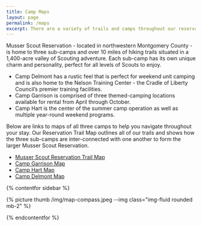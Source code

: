 ```yaml
---
title: Camp Maps
layout: page
permalink: /maps
excerpt: There are a variety of trails and camps throughout our reservation and these maps are available to help people find their way.
---
```

Musser Scout Reservation - located in northwestern Montgomery County - is home to three sub-camps and over 10 miles of hiking trails situated in a 1,400-acre valley of Scouting adventure. Each sub-camp has its own unique charm and personality, perfect for all levels of Scouts to enjoy.

- Camp Delmont has a rustic feel that is perfect for weekend unit camping and is also home to the Nelson Training Center - the Cradle of Liberty Council’s premier training facilities.
- Camp Garrison is comprised of three themed-camping locations available for rental from April through October.
- Camp Hart is the center of the summer camp operation as well as multiple year-round weekend programs.

Below are links to maps of all three camps to help you navigate throughout your stay. Our Reservation Trail Map outlines all of our trails and shows how the three sub-camps are inter-connected with one another to form the larger Musser Scout Reservation. 

- [Musser Scout Reservation Trail Map](/files/maps/MusserScoutReservation-TrailMap.pdf)
- [Camp Garrison Map](/files/maps/CampGarrison-Map.pdf)
- [Camp Hart Map](/files/maps/CampHart-Map.pdf)
- [Camp Delmont Map](/files/maps/CampDelmont-Map.pdf)

{% contentfor sidebar %}

{% picture thumb /img/map-compass.jpeg --img class="img-fluid rounded mb-2" %}

{% endcontentfor %}
